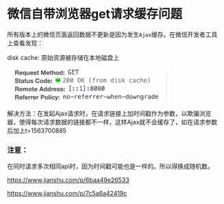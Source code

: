 # 微信自带浏览器get请求缓存问题

所有版本上的微信页面返回数据不更新是因为发生`Ajax`缓存。在微信开发者工具上查看发现：

disk cache: 原始资源被存储在本地磁盘上

![image-20210519125551394](media/image-20210519125551394.png) 

解决方法：在发起Ajax请求时，在请求链接上加时间戳作为参数，以欺骗浏览器，使得每次请求数据的链接都不一样，这样Ajax就不会缓存了，如在请求参数后加上t=1563700885

### 注意：

在同时请求多次相同api时，因为时间戳可能也是一样的。所以得换成随机数。

https://www.jianshu.com/p/6baa49e26533

https://www.jianshu.com/p/7c5a6a42419c
